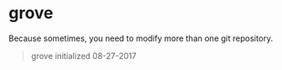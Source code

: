 # grove

Because sometimes, you need to modify more than one git repository.

> grove initialized 08-27-2017

